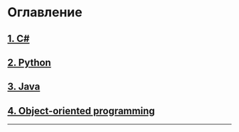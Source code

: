 # Оглавление

## [1. C#](<C_Sharp/C_Sharp.md>)

## [2. Python](<Python/Python.md>)

## [3. Java](<Java/Java.md>)

## [4. Object-oriented programming](<Object-oriented_programming/Object-oriented_programming.md>)

---
